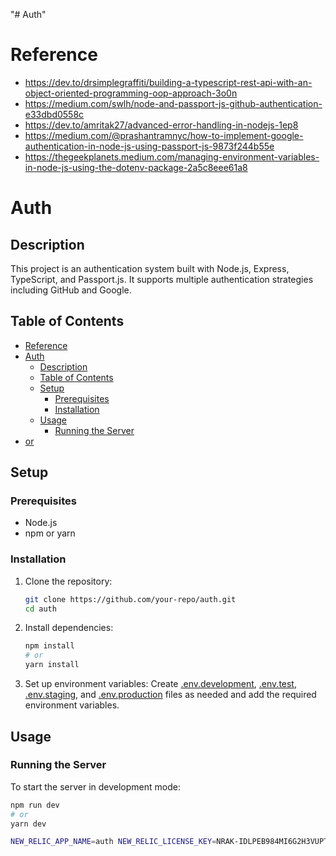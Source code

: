 "# Auth" 
# Reference
- https://dev.to/drsimplegraffiti/building-a-typescript-rest-api-with-an-object-oriented-programming-oop-approach-3o0n
- https://medium.com/swlh/node-and-passport-js-github-authentication-e33dbd0558c
- https://dev.to/amritak27/advanced-error-handling-in-nodejs-1ep8
- https://medium.com/@prashantramnyc/how-to-implement-google-authentication-in-node-js-using-passport-js-9873f244b55e
- https://thegeekplanets.medium.com/managing-environment-variables-in-node-js-using-the-dotenv-package-2a5c8eee61a8

# Auth

## Description
This project is an authentication system built with Node.js, Express, TypeScript, and Passport.js. It supports multiple authentication strategies including GitHub and Google.

## Table of Contents
- [Reference](#reference)
- [Auth](#auth)
  - [Description](#description)
  - [Table of Contents](#table-of-contents)
  - [Setup](#setup)
    - [Prerequisites](#prerequisites)
    - [Installation](#installation)
  - [Usage](#usage)
    - [Running the Server](#running-the-server)
- [or](#or)

## Setup
### Prerequisites
- Node.js
- npm or yarn

### Installation
1. Clone the repository:
    ```bash
    git clone https://github.com/your-repo/auth.git
    cd auth
    ```

2. Install dependencies:
    ```bash
    npm install
    # or
    yarn install
    ```

3. Set up environment variables:
    Create [.env.development](http://_vscodecontentref_/1), [.env.test](http://_vscodecontentref_/2), [.env.staging](http://_vscodecontentref_/3), and [.env.production](http://_vscodecontentref_/4) files as needed and add the required environment variables.

## Usage
### Running the Server
To start the server in development mode:
```bash
npm run dev
# or
yarn dev

NEW_RELIC_APP_NAME=auth NEW_RELIC_LICENSE_KEY=NRAK-IDLPEB984MI6G2H3VUPTD173OKH node --experimental-loader=newrelic/esm-loader.mjs YOUR_MAIN_FILENAME.js
